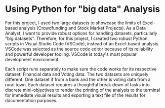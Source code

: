 # Using Python for "big data" Analysis

For this project, I used two large datasets to showcase the limits of Excel-based analysis (Crowdfunding and Stock Market Projects). As a Data Analyst, I want to provide robust options for handling datasets, particularly "big datasets". Therefore, for this project, I created two robust Python scripts in Visual Studio Code (VSCode), instead of an Excel-based analysis. VSCode was selected as the source code editor because of its reliability and powerful developer tooling. VSCode is today's most popular development environment.

Each script runs separately to make sure the code works for its respective dataset: Financial data and Voting data. The two datasets are uniquely different. One dataset if from a bank and the other is voting data from a rural town. Each dataset requires a thoughtful break down of tasks into discrete mini-objectives to render the printing of the analysis to the terminal for immediate visual results and exporting a text file of the results for documentation purposes.



